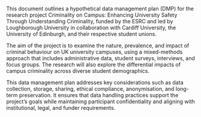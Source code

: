 This document outlines a hypothetical data management plan (DMP) for the research project Criminality on Campus: Enhancing University Safety Through Understanding Criminality, funded by the ESRC and led by Loughborough University in collaboration with Cardiff University, the University of Edinburgh, and their respective student unions.

The aim of the project is to examine the nature, prevalence, and impact of criminal behaviour on UK university campuses, using a mixed-methods approach that includes administrative data, student surveys, interviews, and focus groups. The research will also explore the differential impacts of campus criminality across diverse student demographics.

This data management plan addresses key considerations such as data collection, storage, sharing, ethical compliance, anonymisation, and long-term preservation. It ensures that data handling practices support the project’s goals while maintaining participant confidentiality and aligning with institutional, legal, and funder requirements.

